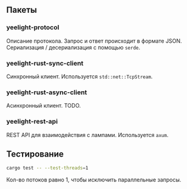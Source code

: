 ## Пакеты

### yeelight-protocol

Описание протокола. Запрос и ответ происходит в формате JSON. Сериализация / десериализация с помощью `serde`.

### yeelight-rust-sync-client

Синхронный клиент. Используется `std::net::TcpStream`.

### yeelight-rust-async-client

Асинхронный клиент. TODO.

### yeelight-rest-api

REST API для взаимодействия с лампами. Используется `axum`.

## Тестирование

```bash
cargo test -- --test-threads=1
```

Кол-во потоков равно 1, чтобы исключить параллельные запросы.

